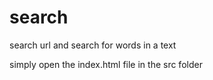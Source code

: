 # search
search url and search for words in a text

simply open the index.html file in the src folder

